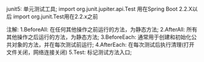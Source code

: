 junit5: 单元测试工具;
    import org.junit.jupiter.api.Test 用在Spring Boot 2.2.X以后
    import org.junit.Test用在2.2.x之前

注解:
    1.BeforeAll: 在任何其他操作之前运行的方法，为静态方法;
    2.AfterAll: 所有其他操作之后运行的方法，为静态方法;
    3.BeforeEach: 通常用于创建和初始化公共对象的方法，并在每次测试前运行;
    4.AfterEach: 在每次测试后执行清理(打开文件关闭，网络连接关闭)
    5.Test: 标记测试方法入口;